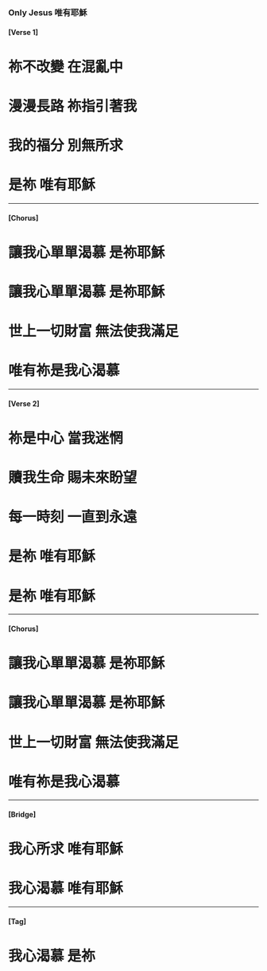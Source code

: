 ###  Only Jesus 唯有耶穌
#### [Verse 1]
# 祢不改變 在混亂中
# 漫漫長路 祢指引著我
# 我的福分 別無所求
# 是祢 唯有耶穌

---

#### [Chorus]
# 讓我心單單渴慕 是祢耶穌
# 讓我心單單渴慕 是祢耶穌
# 世上一切財富 無法使我滿足
# 唯有祢是我心渴慕

---

#### [Verse 2]
# 祢是中心 當我迷惘
# 贖我生命 賜未來盼望
# 每一時刻 一直到永遠
# 是祢 唯有耶穌
# 是祢 唯有耶穌
 
---

#### [Chorus]
# 讓我心單單渴慕 是祢耶穌
# 讓我心單單渴慕 是祢耶穌
# 世上一切財富 無法使我滿足
# 唯有祢是我心渴慕

---

#### [Bridge]
# 我心所求 唯有耶穌 
# 我心渴慕 唯有耶穌

---

#### [Tag]
# 我心渴慕 是祢
 
